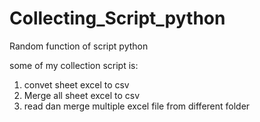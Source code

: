 # Collecting_Script_python
Random function of script python

some of my collection script is:
1. convet sheet excel to csv
2. Merge all sheet excel to csv
3. read dan merge multiple excel file from different folder
